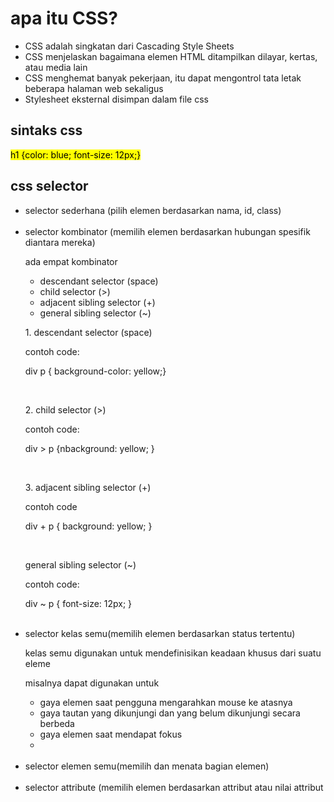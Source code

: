 <h1>apa itu CSS?</h1>

<ul>
    <li>CSS adalah singkatan dari Cascading Style Sheets</li>
    <li>CSS menjelaskan bagaimana elemen HTML ditampilkan dilayar, kertas, atau media lain</li>
    <li>CSS menghemat banyak pekerjaan, itu dapat mengontrol tata letak beberapa halaman web sekaligus</li>
    <li>Stylesheet eksternal disimpan dalam file css</li>
</ul>

<h2>sintaks css</h2>
<p>
<mark>
h1 {color: blue; font-size: 12px;}
</mark>
</p>

<h2>css selector</h2>
 <ul>
    <li>selector sederhana (pilih elemen berdasarkan nama, id, class)</li>
    <br>
    <li>
        selector kombinator (memilih elemen berdasarkan hubungan spesifik diantara mereka)
        <p>ada empat kombinator </p>
        <ul>
            <li>descendant selector (space)</li>
            <li>child selector (>)</li>
            <li>adjacent sibling selector (+)</li>
            <li>general sibling selector (~)</li>
        </ul>
        <p>1. descendant selector (space)</p>
        <p>contoh code:</p>
        <p>div p { background-color: yellow;}</p>
        <br>
        <p>2. child selector (>)</p>
        <p>contoh code:</p>
        <p>div > p {nbackground: yellow; }</p>
        <br>
        <p>3. adjacent sibling selector (+)</p>
        <p>contoh code</p>
        <p>div + p { background: yellow; } </p>
        <br>
        <p>general sibling selector (~)</p>
        <p>contoh code:</p>
        <p>div ~ p { font-size: 12px; }</p>
    </li>
    <br>
    <li>
        selector kelas semu(memilih elemen berdasarkan status tertentu)
        <p>kelas semu digunakan untuk mendefinisikan keadaan khusus dari suatu eleme</p>
        <p>misalnya dapat digunakan untuk</p>
        <ul>
            <li>gaya elemen saat pengguna mengarahkan mouse ke atasnya</lo>
            <li>gaya tautan yang dikunjungi dan yang belum dikunjungi secara berbeda</li>
            <li>gaya elemen saat mendapat fokus<li>
        </ul>
        </li>
    <br>
    <li>selector elemen semu(memilih dan menata bagian elemen)</li>
    <br>
    <li>selector attribute (memilih elemen berdasarkan attribut atau nilai attribut</li>
</ul>
